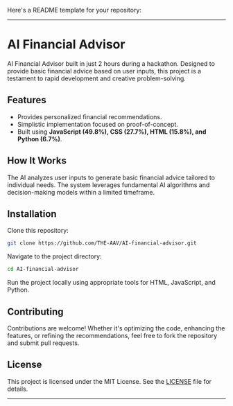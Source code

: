 Here's a README template for your repository:

---

# AI Financial Advisor  

AI Financial Advisor built in just 2 hours during a hackathon. Designed to provide basic financial advice based on user inputs, this project is a testament to rapid development and creative problem-solving.  

## Features  
- Provides personalized financial recommendations.  
- Simplistic implementation focused on proof-of-concept.  
- Built using **JavaScript (49.8%), CSS (27.7%), HTML (15.8%), and Python (6.7%)**.  

## How It Works  
The AI analyzes user inputs to generate basic financial advice tailored to individual needs. The system leverages fundamental AI algorithms and decision-making models within a limited timeframe.  

## Installation  
Clone this repository:  
```bash  
git clone https://github.com/THE-AAV/AI-financial-advisor.git  
```  

Navigate to the project directory:  
```bash  
cd AI-financial-advisor  
```  

Run the project locally using appropriate tools for HTML, JavaScript, and Python.  

## Contributing  
Contributions are welcome! Whether it's optimizing the code, enhancing the features, or refining the recommendations, feel free to fork the repository and submit pull requests.  

## License  
This project is licensed under the MIT License. See the [LICENSE](LICENSE) file for details.  

---
